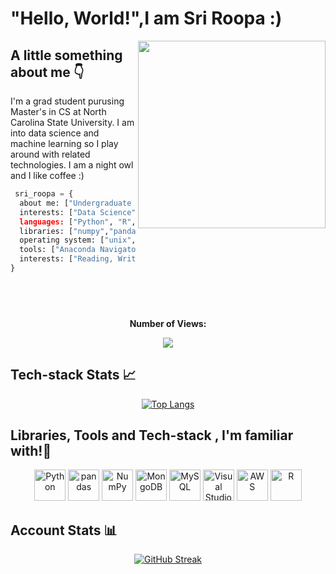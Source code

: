 # "Hello, World!",I am Sri Roopa :)

<img align='right' src="https://user-images.githubusercontent.com/22479692/123986644-65364080-d9be-11eb-8f4f-857c21e774fb.gif" width="300" height="300">


## A little something about me 👇

<p>I'm a grad student purusing Master's in CS at North Carolina State University. I am into data science and machine learning so I play around with related technologies. I am a night owl and I like  coffee :)</p>

```python
 sri_roopa = {
  about me: ["Undergraduate Student"],
  interests: ["Data Science","Machine Learning"]'
  languages: ["Python", "R", "HTML", "CSS","JS" "SQL"],
  libraries: ["numpy","pandas","scikit-learn","seaborn","matplotlib","tensorflow","keras"],
  operating system: ["unix","windows"]
  tools: ["Anaconda Navigator","Google Colab","PowerBI","IBM Cognos Analytics"], 
  interests: ["Reading, Writing Blogs", "Teaching" , "Problem Solving"]
}
```
## &nbsp;
<div align="center">
 <b><p text-align="center">Number of Views:</p></b>
</div>
<div align="center">
<img src="https://profile-counter.glitch.me/sriroopar/count.svg" />
</div>


## Tech-stack Stats 📈


<div align="center">

[![Top Langs](https://github-readme-stats.vercel.app/api/top-langs/?username=sriroopar&layout=compact&theme=vision-friendly-dark)](https://github.com/anuraghazra/github-readme-stats)

</div>

## Libraries, Tools and Tech-stack , I'm familiar with!📎

<div align="center">
<a href="https://www.python.org/" title="Python"><img src="https://github.com/get-icon/geticon/raw/master/icons/python.svg" alt="Python" width="50px" height="50px"></a>
<a href="https://pandas.pydata.org/" title="pandas"><img src="https://github.com/get-icon/geticon/raw/master/icons/pandas-icon.svg" alt="pandas" width="50px" height="50px"></a>
<a href="https://numpy.org/" title="NumPy"><img src="https://github.com/get-icon/geticon/raw/master/icons/numpy-icon.svg" alt="NumPy" width="50px" height="50px"></a>
<a href="https://www.mongodb.org/" title="MongoDB"><img src="https://github.com/get-icon/geticon/raw/master/icons/mongodb-icon.svg" alt="MongoDB" width="50px" height="50px"></a>
<a href="https://dev.mysql.com/" title="MySQL"><img src="https://github.com/get-icon/geticon/raw/master/icons/mysql.svg" alt="MySQL" width="50px" height="50px"></a>
<a href="https://code.visualstudio.com/" title="Visual Studio Code"><img src="https://github.com/get-icon/geticon/raw/master/icons/visual-studio-code.svg" alt="Visual Studio Code" width="50px" height="50px"></a>
<a href="https://aws.amazon.com/" title="AWS"><img src="https://github.com/get-icon/geticon/raw/master/icons/aws.svg" alt="AWS" width="50px" height="50px"></a>
<a href="https://www.r-project.org/" title="R"><img src="https://github.com/get-icon/geticon/raw/master/icons/r-lang.svg" alt="R" width="50px" height="50px"></a>
<br>
</div>




## Account Stats 📊
<div align="center">

[![GitHub Streak](https://github-readme-streak-stats.herokuapp.com/?user=sriroopar&theme=dark&background=000000&align=center)](https://git.io/streak-stats)


</div>




